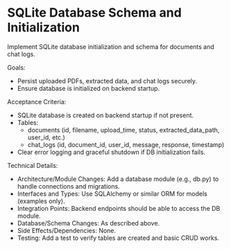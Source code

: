 # SQLite Database Schema and Initialization

Implement SQLite database initialization and schema for documents and chat logs.

Goals:
- Persist uploaded PDFs, extracted data, and chat logs securely.
- Ensure database is initialized on backend startup.

Acceptance Criteria:
- SQLite database is created on backend startup if not present.
- Tables:
  - documents (id, filename, upload_time, status, extracted_data_path, user_id, etc.)
  - chat_logs (id, document_id, user_id, message, response, timestamp)
- Clear error logging and graceful shutdown if DB initialization fails.

Technical Details:
- Architecture/Module Changes: Add a database module (e.g., db.py) to handle connections and migrations.
- Interfaces and Types: Use SQLAlchemy or similar ORM for models (examples only).
- Integration Points: Backend endpoints should be able to access the DB module.
- Database/Schema Changes: As described above.
- Side Effects/Dependencies: None.
- Testing: Add a test to verify tables are created and basic CRUD works.

